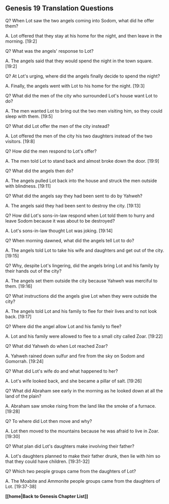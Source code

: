 ## Genesis 19 Translation Questions ##

Q? When Lot saw the two angels coming into Sodom, what did he offer them?

A. Lot offered that they stay at his home for the night, and then leave in the morning. [19:2]

Q? What was the angels' response to Lot?

A. The angels said that they would spend the night in the town square. [19:2]

Q? At Lot's urging, where did the angels finally decide to spend the night?

A. Finally, the angels went with Lot to his home for the night. [19:3]

Q? What did the men of the city who surrounded Lot's house want Lot to do?

A. The men wanted Lot to bring out the two men visiting him, so they could sleep with them. [19:5]

Q? What did Lot offer the men of the city instead?

A. Lot offered the men of the city his two daughters instead of the two visitors. [19:8]

Q? How did the men respond to Lot's offer?

A. The men told Lot to stand back and almost broke down the door. [19:9]

Q? What did the angels then do?

A. The angels pulled Lot back into the house and struck the men outside with blindness. [19:11]

Q? What did the angels say they had been sent to do by Yahweh?

A. The angels said they had been sent to destroy the city. [19:13]

Q? How did Lot's sons-in-law respond when Lot told them to hurry and leave Sodom because it was about to be destroyed?

A. Lot's sons-in-law thought Lot was joking. [19:14]

Q? When morning dawned, what did the angels tell Lot to do?

A. The angels told Lot to take his wife and daughters and get out of the city. [19:15]

Q? Why, despite Lot's lingering, did the angels bring Lot and his family by their hands out of the city?

A. The angels set them outside the city because Yahweh was merciful to them. [19:16]

Q? What instructions did the angels give Lot when they were outside the city?

A. The angels told Lot and his family to flee for their lives and to not look back. [19:17]

Q? Where did the angel allow Lot and his family to flee?

A. Lot and his family were allowed to flee to a small city called Zoar. [19:22]

Q? What did Yahweh do when Lot reached Zoar?

A. Yahweh rained down sulfur and fire from the sky on Sodom and Gomorrah. [19:24]

Q? What did Lot's wife do and what happened to her?

A. Lot's wife looked back, and she became a pillar of salt. [19:26]

Q? What did Abraham see early in the morning as he looked down at all the land of the plain?

A. Abraham saw smoke rising from the land like the smoke of a furnace. [19:28]

Q? To where did Lot then move and why?

A. Lot then moved to the mountains because he was afraid to live in Zoar. [19:30]

Q? What plan did Lot's daughters make involving their father?

A. Lot's daughters planned to make their father drunk, then lie with him so that they could have children. [19:31-32]

Q? Which two people groups came from the daughters of Lot?

A. The Moabite and Ammonite people groups came from the daughters of Lot. [19:37-38]

__[[home|Back to Genesis Chapter List]]__

